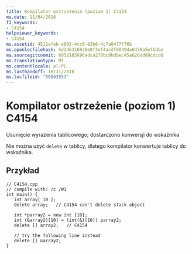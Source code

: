 ```yaml
---
title: Kompilator ostrzeżenie (poziom 1) C4154
ms.date: 11/04/2016
f1_keywords:
- C4154
helpviewer_keywords:
- C4154
ms.assetid: 4511afeb-e893-4cc6-83b6-4c7a0477f76b
ms.openlocfilehash: 5d2d6316838e8f3ef4acdf60494a0450a5efbdbe
ms.sourcegitcommit: 6052185696adca270bc9bdbec45a626dd89cdcdd
ms.translationtype: MT
ms.contentlocale: pl-PL
ms.lasthandoff: 10/31/2018
ms.locfileid: "50563553"
---
```

# <a name="compiler-warning-level-1-c4154"></a>Kompilator ostrzeżenie (poziom 1) C4154

Usunięcie wyrażenia tablicowego; dostarczono konwersji do wskaźnika

Nie można użyć `delete` w tablicy, dlatego kompilator konwertuje tablicy do wskaźnika.

## <a name="example"></a>Przykład

```
// C4154.cpp
// compile with: /c /W1
int main() {
   int array[ 10 ];
   delete array;   // C4154 can't delete stack object

   int *parray2 = new int [10];
   int (&array2)[10] = (int(&)[10]) parray2;
   delete [] array2;   // C4154

   // try the following line instead
   delete [] &array2;
}
```
